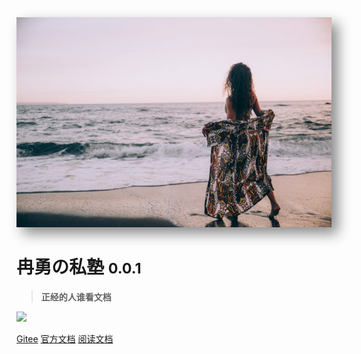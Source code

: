 <!--
 * @Descripttion: 
 * @version: 
 * @Author: 冉勇
 * @Date: 2021-04-20 10:24:20
 * @LastEditTime: 2021-04-27 22:46:02
-->
<!-- <img height="25px" weditor="25px" style="border-radius: 50%"  src="Logo.jpg"> -->
<!-- <img height="500"  src="Logo.jpg"> -->
<img width="550" style="box-shadow: 10px 10px 20px #888888 " bor src="style/Logo.jpg"  >
<!-- 全屏图片 -->
<!-- ![logo](zh-cn/style/Logo.jpg) -->

# **冉勇の私塾** <small>0.0.1</small>
> **正经的人谁看文档**

![](https://img.shields.io/badge/%E6%91%B8%E9%B1%BC-%E7%A8%8B%E5%BA%8F%E5%91%98-green)

[Gitee](https://gitee.com/ran_yong/auto.js.git)
[官方文档](https://docsify.js.org/#/zh-cn/quickstart)
[阅读文档](?id=中文文档)